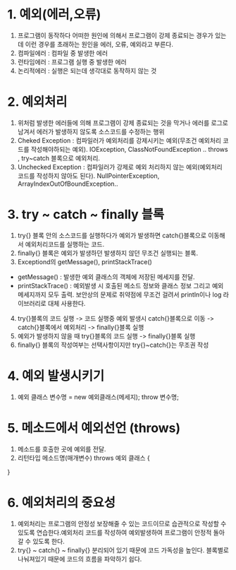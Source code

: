 # 1. 예외(에러,오류) 

1. 프로그램이 동작하다 어떠한 원인에 의해서 프로그램이 강제 종료되는 경우가 있는데 이런 경우를 초래하는 원인을 에러, 오류, 예외라고 부른다.
2. 컴파일에러 : 컴파일 중 발생한 에러
3. 런타임에러 : 프로그램 실행 중 발생한 에러
4. 논리적에러 : 실행은 되는데 생각대로 동작하지 않는 것

# 2. 예외처리
1. 위처럼 발생한 에러들에 의해 프로그램이 강제 종료되는 것을 막거나 에러를 로그로 남겨서 에러가 발생하지 않도록 소스코드를 수정하는 행위
2. Cheked Exception : 컴파일러가 예외처리를 강제시키는 예외(무조건 예외처리 코드를 작성해야하되는 예외). IOException, ClassNotFoundException .. throws , try~catch 블록으로 예외처리.
3. Unchecked Exception : 컴파일러가 강제로 예외 처리하지 않는 예외(예외처리 코드를 작성하지 않아도 된다). NullPointerException, ArrayIndexOutOfBoundException..

# 3. try ~ catch ~ finally 블록
1. try{} 블록 안의 소스코드를 실행하다가 예외가 발생하면 catch{}블록으로 이동해서 예외처리코드를 실행하는 코드.
2. finally{} 블록은 예외가 발생하던 발생하지 않던 무조건 실행되는 블록.
3. Exceptiond의 getMessage(), printStackTrace()
- getMessage() : 발생한 예외 클래스의 객체에 저장된 메세지를 전달.
- printStackTrace() : 예외발생 시 호출된 메소드 정보와 클래스 정보 그리고 예외 메세지까지 모두 출력. 보안상의 문제로 취약점에 무조건 걸려서 println이나 log 라이브러리로 대체 사용한다.
4. try{}블록의 코드 실행 -> 코드 실행중 예외 발생시 catch{}블록으로 이동 -> catch{}블록에서 예외처리 -> finally{}블록 실행
5. 예외가 발생하지 않을 때 try{}블록의 코드 실행 -> finally{}블록 실행 
6. finally{} 블록의 작성여부는 선택사항이지만 try{}~catch{}는 무조권 작성

# 4. 예외 발생시키기

1. 예외 클래스 변수명 = new 예외클래스(메세지);
 throw 변수명;

 # 5. 메소드에서 예외선언 (throws)
1. 메소드를 호출한 곳에 예외를 전달.
2. 리턴타입 메소드명(매개변수) throws 예외 클래스 {

}

# 6. 예외처리의 중요성

1. 예외처리는 프로그램의 안정성 보장해줄 수 있는 코드이므로 습관적으로 작성할 수 있도록 연습한다.예외처리 코드를 작성하여 예외발생하여 프로그램이 안정적 돌아갈 수 있도록 한다.
2. try{} ~ catch{} ~ finally{} 분리되어 있기 때문에 코드 가독성을 높인다. 블록별로 나눠져있기 때문에 코드의 흐름을 파악하기 쉽다.